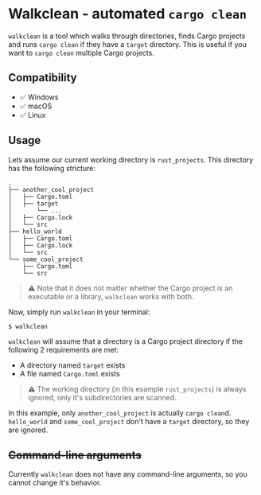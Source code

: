 # Walkclean - automated `cargo clean`

`walkclean` is a tool which walks through directories, finds Cargo projects and runs `cargo clean` if they have a `target` directory.
This is useful if you want to `cargo clean` multiple Cargo projects.

## Compatibility
- ✅ Windows
- ✅ macOS
- ✅ Linux

## Usage
Lets assume our current working directory is `rust_projects`. This directory has the following stricture:
```
.
├── another_cool_project
│   ├── Cargo.toml
│   ├── target
│       └── ...
│   ├── Cargo.lock
│   └── src
├── hello_world
│   ├── Cargo.toml
│   ├── Cargo.lock
│   └── src
└── some_cool_project
    ├── Cargo.toml
    └── src
```

> ⚠️ Note that it does not matter whether the Cargo project is an executable or a library, `walkclean` works with both.

Now, simply run `walkclean` in your terminal:
```sh
$ walkclean
```

`walkclean` will assume that a directory is a Cargo project directory if the following 2 requirements are met:
- A directory named `target` exists
- A file named `Cargo.toml` exists

> ⚠️ The working directory (in this example `rust_projects`) is always ignored, only it's subdirectories are scanned.

In this example, only `another_cool_project` is actually `cargo clean`d. `hello_world` and `some_cool_project` don't have a `target` directory, so they are ignored.

## ~~Command-line arguments~~
Currently `walkclean` does not have any command-line arguments, so you cannot change it's behavior.